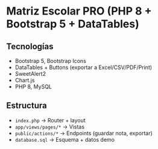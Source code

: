 # Matriz Escolar PRO (PHP 8 + Bootstrap 5 + DataTables)


## Tecnologías
- Bootstrap 5, Bootstrap Icons
- DataTables + Buttons (exportar a Excel/CSV/PDF/Print)
- SweetAlert2
- Chart.js
- PHP 8, MySQL

## Estructura
- `index.php` → Router + layout
- `app/views/pages/*` → Vistas
- `public/actions/*` → Endpoints (guardar nota, exportar)
- `database.sql` → Esquema + datos demo
